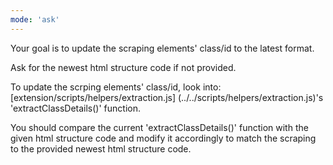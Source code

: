 ```yaml
---
mode: 'ask'
---
```

Your goal is to update the scraping elements' class/id to the latest format.

Ask for the newest html structure code if not provided.

To update the scrping elements' class/id, look into: [extension/scripts/helpers/extraction.js] (../../scripts/helpers/extraction.js)'s
'extractClassDetails()' function.

You should compare the current 'extractClassDetails()' function with the given html structure code and modify it accordingly
to match the scraping to the provided newest html structure code.